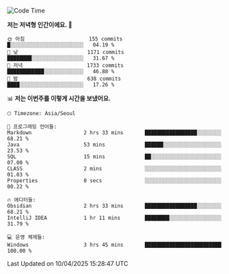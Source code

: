   <!--START_SECTION:waka-->
![Code Time](http://img.shields.io/badge/Code%20Time-537%20hrs%2018%20mins-blue)

**저는 저녁형 인간이에요. 🦉** 

```text
🌞 아침                     155 commits         █░░░░░░░░░░░░░░░░░░░░░░░░   04.19 % 
🌆 낮　                     1171 commits        ████████░░░░░░░░░░░░░░░░░   31.67 % 
🌃 저녁                     1733 commits        ████████████░░░░░░░░░░░░░   46.88 % 
🌙 밤　                     638 commits         ████░░░░░░░░░░░░░░░░░░░░░   17.26 % 
```


📊 **저는 이번주를 이렇게 시간을 보냈어요.** 

```text
🕑︎ Timezone: Asia/Seoul

💬 프로그래밍 언어들: 
Markdown                 2 hrs 33 mins       █████████████████░░░░░░░░   68.21 % 
Java                     53 mins             ██████░░░░░░░░░░░░░░░░░░░   23.53 % 
SQL                      15 mins             ██░░░░░░░░░░░░░░░░░░░░░░░   07.00 % 
CLASS                    2 mins              ░░░░░░░░░░░░░░░░░░░░░░░░░   01.03 % 
Properties               0 secs              ░░░░░░░░░░░░░░░░░░░░░░░░░   00.22 % 

🔥 에디터들: 
Obsidian                 2 hrs 33 mins       █████████████████░░░░░░░░   68.21 % 
IntelliJ IDEA            1 hr 11 mins        ████████░░░░░░░░░░░░░░░░░   31.79 % 

💻 운영 체제들: 
Windows                  3 hrs 45 mins       █████████████████████████   100.00 % 
```


 Last Updated on 10/04/2025 15:28:47 UTC
<!--END_SECTION:waka-->
